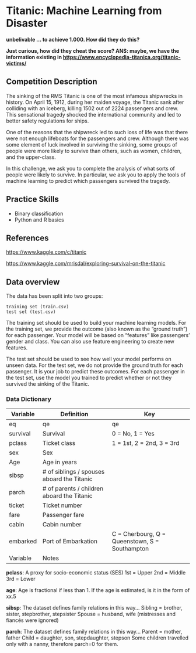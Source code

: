 # Titanic: Machine Learning from Disaster

**unbelivable ... to achieve 1.000. How did they do this?**

**Just curious, how did they cheat the score? ANS: maybe, we have the information existing in https://www.encyclopedia-titanica.org/titanic-victims/**

## Competition Description

The sinking of the RMS Titanic is one of the most infamous shipwrecks in history.  On April 15, 1912, during her maiden voyage, the Titanic sank after colliding with an iceberg, killing 1502 out of 2224 passengers and crew. This sensational tragedy shocked the international community and led to better safety regulations for ships.

One of the reasons that the shipwreck led to such loss of life was that there were not enough lifeboats for the passengers and crew. Although there was some element of luck involved in surviving the sinking, some groups of people were more likely to survive than others, such as women, children, and the upper-class.

In this challenge, we ask you to complete the analysis of what sorts of people were likely to survive. In particular, we ask you to apply the tools of machine learning to predict which passengers survived the tragedy.

## Practice Skills
* Binary classification
* Python and R basics

## References
https://www.kaggle.com/c/titanic

https://www.kaggle.com/mrisdal/exploring-survival-on-the-titanic


## Data overview
The data has been split into two groups:

    training set (train.csv)
    test set (test.csv)

The training set should be used to build your machine learning models. For the training set, we provide the outcome (also known as the “ground truth”) for each passenger. Your model will be based on “features” like passengers’ gender and class. You can also use feature engineering to create new features.

The test set should be used to see how well your model performs on unseen data. For the test set, we do not provide the ground truth for each passenger. It is your job to predict these outcomes. For each passenger in the test set, use the model you trained to predict whether or not they survived the sinking of the Titanic.

### Data Dictionary

| **Variable**  | **Definition**  |**Key**  |
|----|----|----|
| eq | qe | qe | 
| survival | Survival | 0 = No, 1 = Yes |
| pclass | Ticket class | 1 = 1st, 2 = 2nd, 3 = 3rd
| sex | Sex |  | 	
| Age | Age in years |  |	
| sibsp | # of siblings / spouses aboard the Titanic |  | 	
| parch | # of parents / children aboard the Titanic |  |	
| ticket | Ticket number |  | 	
| fare | Passenger fare |  | 	
| cabin | Cabin number |  | 	
| embarked | Port of Embarkation | C = Cherbourg, Q = Queenstown, S = Southampton |
| Variable | Notes |  |

**pclass**: A proxy for socio-economic status (SES)
1st = Upper
2nd = Middle
3rd = Lower

**age**: Age is fractional if less than 1. If the age is estimated, is it in the form of xx.5

**sibsp**: The dataset defines family relations in this way...
Sibling = brother, sister, stepbrother, stepsister
Spouse = husband, wife (mistresses and fiancés were ignored)

**parch**: The dataset defines family relations in this way...
Parent = mother, father
Child = daughter, son, stepdaughter, stepson
Some children travelled only with a nanny, therefore parch=0 for them.
